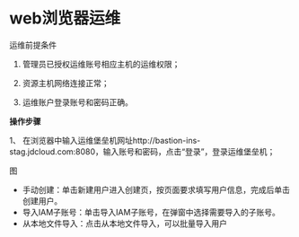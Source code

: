 # web浏览器运维


运维前提条件

   1.	管理员已授权运维账号相应主机的运维权限；

   2.	资源主机网络连接正常；

   3.	运维账户登录账号和密码正确。



**操作步骤**

1、 在浏览器中输入运维堡垒机网址http://bastion-ins-stag.jdcloud.com:8080，输入账号和密码，点击“登录”，登录运维堡垒机；

图


- 手动创建：单击新建用户进入创建页，按页面要求填写用户信息，完成后单击创建用户。
- 导入IAM子账号：单击导入IAM子账号，在弹窗中选择需要导入的子账号。
- 从本地文件导入：点击从本地文件导入，可以批量导入用户
